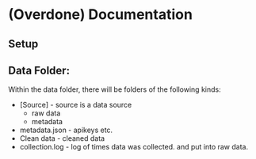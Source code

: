# (Overdone) Documentation



## Setup


## Data Folder:

Within the data folder, there will be folders of the following kinds:
* [Source] - source is a data source
  * raw data
  * metadata
* metadata.json - apikeys etc. 
* Clean data - cleaned data
* collection.log - log of times data was collected. and put into raw data. 

## 